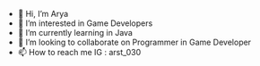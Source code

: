 - 👋 Hi, I’m Arya 
- 👀 I’m interested in Game Developers
- 🌱 I’m currently learning in Java
- 💞️ I’m looking to collaborate on Programmer in Game Developer
- 📫 How to reach me IG : arst_030

<!---
Rensss222/Rensss222 is a ✨ special ✨ repository because its `README.md` (this file) appears on your GitHub profile.
You can click the Preview link to take a look at your changes.
--->
